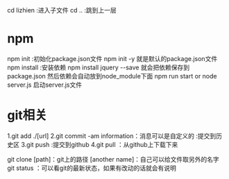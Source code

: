 cd lizhien  :进入子文件
cd ..   :跳到上一层

# npm
npm init :初始化package.json文件   npm init -y  就是默认的package.json文件
npm install :安装依赖   npm install jquery --save 就会把依赖保存到package.json
然后依赖会自动放到node_module下面
npm run start  or node server.js 启动server.js文件


# git相关
1.git add ./[url]
2.git commit -am information：消息可以是自定义的    :提交到历史区
3.git push  :提交到github
4.git pull ：从github上下载下来

git clone [path]：git上的路径 [another name]：自己可以给文件取另外的名字
git status ：可以看git的最新状态，如果有改动的话就会有说明

